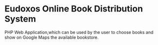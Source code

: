 Eudoxos Online Book Distribution System
==================

PHP Web Application,which can be used by the user to choose books and show on Google Maps the available bookstore.


